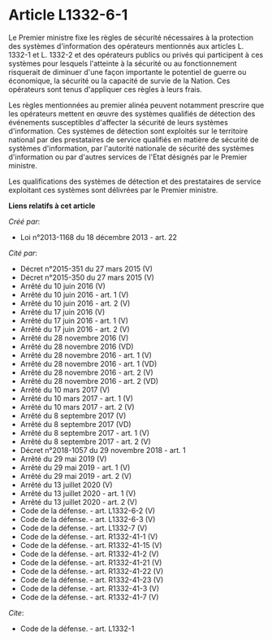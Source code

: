 # Article L1332-6-1

Le Premier ministre fixe les règles de sécurité nécessaires à la protection des systèmes d'information des opérateurs
mentionnés aux articles L. 1332-1 et L. 1332-2 et des opérateurs publics ou privés qui participent à ces systèmes pour
lesquels l'atteinte à la sécurité ou au fonctionnement risquerait de diminuer d'une façon importante le potentiel de guerre
ou économique, la sécurité ou la capacité de survie de la Nation. Ces opérateurs sont tenus d'appliquer ces règles à leurs
frais. 

Les règles mentionnées au premier alinéa peuvent notamment prescrire que les opérateurs mettent en œuvre des systèmes
qualifiés de détection des événements susceptibles d'affecter la sécurité de leurs systèmes d'information. Ces systèmes de
détection sont exploités sur le territoire national par des prestataires de service qualifiés en matière de sécurité de
systèmes d'information, par l'autorité nationale de sécurité des systèmes d'information ou par d'autres services de l'Etat
désignés par le Premier ministre. 

Les qualifications des systèmes de détection et des prestataires de service exploitant ces systèmes sont délivrées par le
Premier ministre.

**Liens relatifs à cet article**

_Créé par_:

  - Loi n°2013-1168 du 18 décembre 2013 - art. 22

_Cité par_:

  - Décret n°2015-351 du 27 mars 2015 (V)
  - Décret n°2015-350 du 27 mars 2015 (V)
  - Arrêté du 10 juin 2016 (V)
  - Arrêté du 10 juin 2016 - art. 1 (V)
  - Arrêté du 10 juin 2016 - art. 2 (V)
  - Arrêté du 17 juin 2016 (V)
  - Arrêté du 17 juin 2016 - art. 1 (V)
  - Arrêté du 17 juin 2016 - art. 2 (V)
  - Arrêté du 28 novembre 2016 (V)
  - Arrêté du 28 novembre 2016 (VD)
  - Arrêté du 28 novembre 2016 - art. 1 (V)
  - Arrêté du 28 novembre 2016 - art. 1 (VD)
  - Arrêté du 28 novembre 2016 - art. 2 (V)
  - Arrêté du 28 novembre 2016 - art. 2 (VD)
  - Arrêté du 10 mars 2017 (V)
  - Arrêté du 10 mars 2017 - art. 1 (V)
  - Arrêté du 10 mars 2017 - art. 2 (V)
  - Arrêté du 8 septembre 2017 (V)
  - Arrêté du 8 septembre 2017 (VD)
  - Arrêté du 8 septembre 2017 - art. 1 (V)
  - Arrêté du 8 septembre 2017 - art. 2 (V)
  - Décret n°2018-1057 du 29 novembre 2018 - art. 1
  - Arrêté du 29 mai 2019 (V)
  - Arrêté du 29 mai 2019 - art. 1 (V)
  - Arrêté du 29 mai 2019 - art. 2 (V)
  - Arrêté du 13 juillet 2020 (V)
  - Arrêté du 13 juillet 2020 - art. 1 (V)
  - Arrêté du 13 juillet 2020 - art. 2 (V)
  - Code de la défense. - art. L1332-6-2 (V)
  - Code de la défense. - art. L1332-6-3 (V)
  - Code de la défense. - art. L1332-7 (V)
  - Code de la défense. - art. R1332-41-1 (V)
  - Code de la défense. - art. R1332-41-15 (V)
  - Code de la défense. - art. R1332-41-2 (V)
  - Code de la défense. - art. R1332-41-21 (V)
  - Code de la défense. - art. R1332-41-22 (V)
  - Code de la défense. - art. R1332-41-23 (V)
  - Code de la défense. - art. R1332-41-3 (V)
  - Code de la défense. - art. R1332-41-7 (V)

_Cite_:

  - Code de la défense. - art. L1332-1
